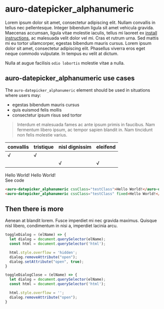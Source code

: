 # auro-datepicker_alphanumeric

Lorem ipsum dolor sit amet, consectetur adipiscing elit. Nullam convallis in tellus nec pellentesque. Integer bibendum ligula sit amet vehicula gravida. Maecenas accumsan, ligula vitae molestie iaculis, tellus mi laoreet ex [install instructions](https://auro.alaskaair.com/components/auro/button/install), ac malesuada velit dolor vel mi. Cras et rutrum urna. Sed mattis mi eu tortor ullamcorper, egestas bibendum mauris cursus. Lorem ipsum dolor sit amet, consectetur adipiscing elit. Phasellus viverra eros eget neque commodo vulputate. In tempus eu velit at dictum.

Nulla at augue facilisis `odio lobortis` molestie vitae a nulla.

## auro-datepicker_alphanumeric use cases

The `auro-datepicker_alphanumeric` element should be used in situations where users may:

* egestas bibendum mauris cursus
* quis euismod felis mollis
* consectetur ipsum risus sed tortor

> Interdum et malesuada fames ac ante ipsum primis in faucibus. Nam fermentum libero ipsum, ac tempor sapien blandit in. Nam tincidunt non felis molestie varius.

|convallis|tristique|nisl dignissim|eleifend|
|---|---|---|---|
|√|√|||
|||√|√|

<div class="exampleWrapper">
  <auro-datepicker_alphanumeric cssClass="testClass">Hello World!</auro-datepicker_alphanumeric>
  <auro-datepicker_alphanumeric cssClass="testClass" fixed>Hello World!</auro-datepicker_alphanumeric>
</div>

<auro-accordion lowProfile justifyRight>
  <span slot="trigger">See code</span>

  ```html
  <auro-datepicker_alphanumeric cssClass="testClass">Hello World!</auro-datepicker_alphanumeric>
  <auro-datepicker_alphanumeric cssClass="testClass" fixed>Hello World!</auro-datepicker_alphanumeric>
  ```

</auro-accordion>

## Then there is more

Aenean at blandit lorem. Fusce imperdiet mi nec gravida maximus. Quisque nisl libero, condimentum in nisi a, imperdiet lacinia arcu.

```javascript
toggleDialog = (elName) => {
  let dialog = document.querySelector(elName);
  const html = document.querySelector('html');

  html.style.overflow = 'hidden';
  dialog.removeAttribute("open");
  dialog.setAttribute("open", true);
}

toggleDialogClose = (elName) => {
  let dialog = document.querySelector(elName);
  const html = document.querySelector('html');

  html.style.overflow = '';
  dialog.removeAttribute("open");
}
```
